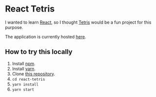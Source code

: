 # React Tetris

I wanted to learn [React][react], so I thought [Tetris][tetris] would
be a fun project for this purpose.

The application is currently hosted [here][live].

[react]: https://reactjs.org/
[tetris]: https://tetris.com/
[live]: https://react-tetris-8tl2z.ondigitalocean.app/

## How to try this locally

1. Install [npm][npm].
2. Install [yarn][yarn].
3. Clone [this repository][self].
4. `cd react-tetris`
5. `yarn install`
6. `yarn start`

[npm]: https://www.npmjs.com/
[yarn]: https://yarnpkg.com/
[self]: https://github.com/ianfp/react-tetris
